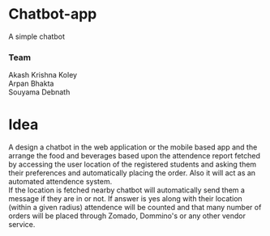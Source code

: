 # Chatbot-app
A simple chatbot

### Team
Akash Krishna Koley<br />
Arpan Bhakta<br />
Souyama Debnath<br />

# Idea
A design a chatbot in the web application or the mobile based app and the arrange the food and beverages based upon the attendence report fetched by accessing the user location of the registered students and asking them their preferences and automatically placing the order. Also it will act as an automated attendence system.<br />
If the location is fetched nearby chatbot will automatically send them a message if they are in or not. If answer is yes along with their location (within a given radius) attendence will be counted and that many number of orders will be placed through Zomado, Dommino's or any other vendor service.
